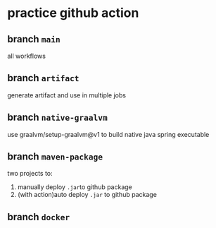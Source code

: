 # practice github action

## branch `main`
all workflows
## branch `artifact`
generate artifact and use in multiple jobs
## branch `native-graalvm`
use graalvm/setup-graalvm@v1 to build native java spring executable 
## branch `maven-package`
two projects to:
1. manually deploy `.jar`to github package
2. (with action)auto deploy  `.jar` to github package

## branch `docker`
